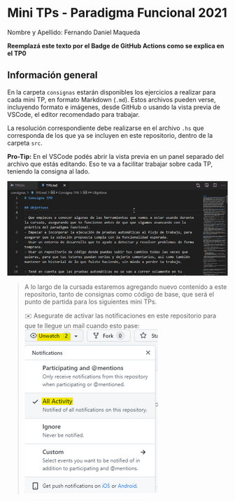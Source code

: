 # Mini TPs - Paradigma Funcional 2021

Nombre y Apellido: Fernando Daniel Maqueda

**Reemplazá este texto por el Badge de GitHub Actions como se explica en el TP0**

## Información general

En la carpeta `consignas` estarán disponibles los ejercicios a realizar para cada mini TP, en formato Markdown (`.md`). Estos archivos pueden verse, incluyendo formato e imágenes, desde GitHub o usando la vista previa de VSCode, el editor recomendado para trabajar.

La resolución correspondiente debe realizarse en el archivo `.hs` que corresponda de los que ya se incluyen en este repositorio, dentro de la carpeta `src`.

**Pro-Tip:** En el VSCode podés abrir la vista previa en un panel separado del archivo que estás editando. Eso te va a facilitar trabajar sobre cada TP, teniendo la consigna al lado.

![VSCode Vista Previa](consignas/imagenes/vscode-preview-md.gif)

> A lo largo de la cursada estaremos agregando nuevo contenido a este repositorio, tanto de consignas como código de base, que será el punto de partida para los siguientes mini TPs.
>
> :envelope: Asegurate de activar las notificaciones en este repositorio para que te llegue un mail cuando esto pase:
> ![Activar notificaciones](consignas/imagenes/github-watch.png)
